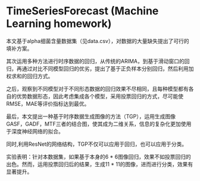 # TimeSeriesForecast (Machine Learning homework)

本文基于alpha细菌含量数据集（见data.csv），对数据的大量缺失提出了可行的填补方案。

其次运用多种方法进行时序数据的回归，从传统的ARIMA，到基于滑动窗口的回归，再通过对比不同模型回归的优劣，提出了基于正负样本分别回归，然后利用加权求和的回归方式。

之后，观察到不同模型对于不同形态数据的回归效果不尽相同，且每种模型都有各自的优势数据形态，因此考虑集成各个模型，采用投票回归的方式，尽可能使RMSE，MAE等评价指标达到最优。

最后，本文提出一种基于时序数据生成图像的方法（TGP），运用生成图像GASF，GADF，MTF三者的结合图，使其成为二维关系，信息的复杂化更加使用于深度神经网络的拟合。

同时,利用ResNet的网络结构，TGP不仅可以应用于回归，也可以应用于分类。

实验表明：针对本数据集，如果基于本身的6 * 6图像回归，效果不如投票回归的出色。然而，运用投票回归后的结果，生成11 * 11的图像，进而进行分类，效果有显著提升。
